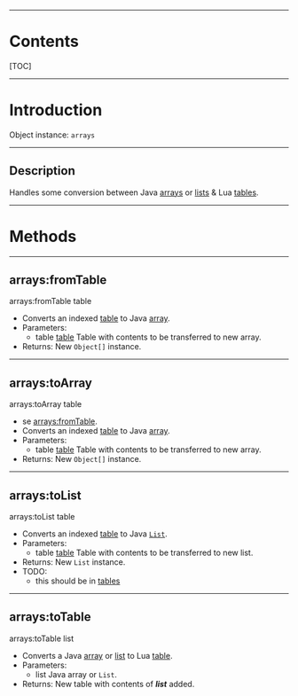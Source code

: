 
---
# Contents

[TOC]


---
# Introduction

Object instance: `arrays`


---
## Description

Handles some conversion between Java [arrays][java.util.Arrays] or [lists][java.util.List] &amp; Lua
[tables][LuaTable].


---
# Methods


---
## arrays:fromTable
<div class="function">
    arrays:fromTable <span class="paramlist">table</span>
</div>

- Converts an indexed [table][LuaTable] to Java [array][java.util.Arrays].
- Parameters:
    - <span class="param">table</span>
      <span class="datatype">[table][LuaTable]</span>
      Table with contents to be transferred to new array.
- Returns: New `Object[]` instance.


---
## arrays:toArray
<div class="function">
    arrays:toArray <span class="paramlist">table</span>
</div>

- <span class="deprecated">se [arrays:fromTable](#arraysfromtable).</span>
- Converts an indexed [table][LuaTable] to Java [array][java.util.Arrays].
- Parameters:
    - <span class="param">table</span>
      <span class="datatype">[table][LuaTable]</span>
      Table with contents to be transferred to new array.
- Returns: New `Object[]` instance.


---
## arrays:toList
<div class="function">
    arrays:toList <span class="paramlist">table</span>
</div>

- Converts an indexed [table][LuaTable] to Java [`List`][java.util.List].
- Parameters:
    - <span class="param">table</span>
      <span class="datatype">[table][LuaTable]</span>
      Table with contents to be transferred to new list.
- Returns: New `List` instance.
- TODO:
    - <span class="fixme">this should be in [tables]</span>


---
## arrays:toTable
<div class="function">
    arrays:toTable <span class="paramlist">list</span>
</div>

- Converts a Java [array][java.util.Arrays] or [list][java.util.List] to Lua [table][LuaTable].
- Parameters:
    - <span class="param">list</span>
      Java array or `List`.
- Returns: New table with contents of ___list___ added.


[tables]: /reference/lua/objects/tables/

[java.lang.Object]: https://docs.oracle.com/en/java/javase/11/docs/api/java.base/java/lang/Object.html
[java.util.Arrays]: https://docs.oracle.com/en/java/javase/11/docs/api/java.base/java/util/Arrays.html
[java.util.List]: https://docs.oracle.com/en/java/javase/11/docs/api/java.base/java/util/List.html

[LuaTable]: http://luaj.org/luaj/3.0/api/org/luaj/vm2/LuaTable.html
